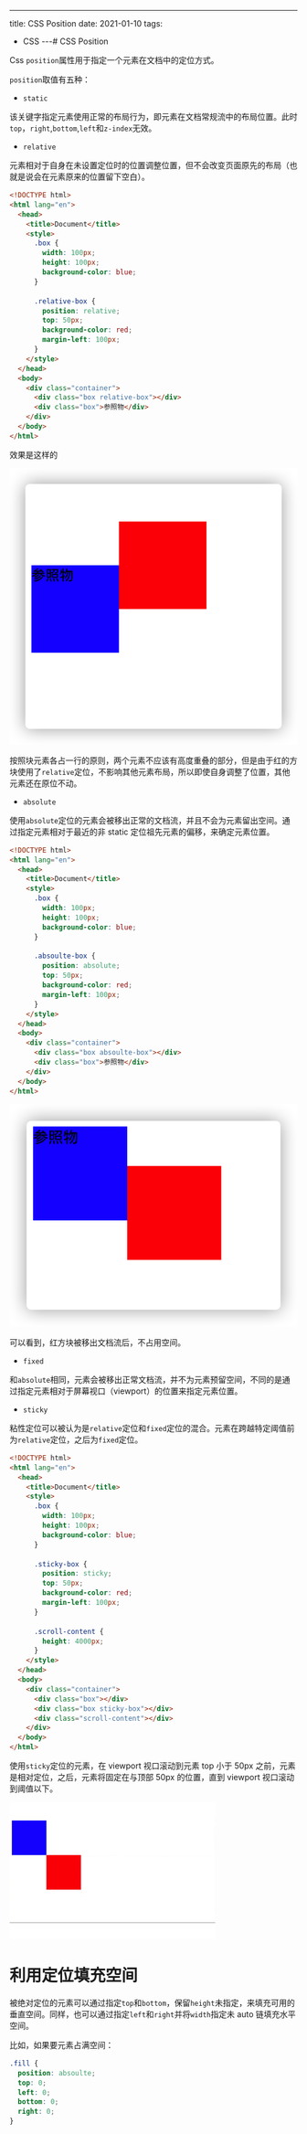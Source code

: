 ---
title: CSS Position
date: 2021-01-10
tags:
  - CSS
---# CSS Position

Css `position`属性用于指定一个元素在文档中的定位方式。

`position`取值有五种：

- `static`

该关键字指定元素使用正常的布局行为，即元素在文档常规流中的布局位置。此时`top`，`right`,`bottom`,`left`和`z-index`无效。

- `relative`

元素相对于自身在未设置定位时的位置调整位置，但不会改变页面原先的布局（也就是说会在元素原来的位置留下空白）。

```html
<!DOCTYPE html>
<html lang="en">
  <head>
    <title>Document</title>
    <style>
      .box {
        width: 100px;
        height: 100px;
        background-color: blue;
      }

      .relative-box {
        position: relative;
        top: 50px;
        background-color: red;
        margin-left: 100px;
      }
    </style>
  </head>
  <body>
    <div class="container">
      <div class="box relative-box"></div>
      <div class="box">参照物</div>
    </div>
  </body>
</html>
```

效果是这样的

![relative](../images/position/relative.png)

按照块元素各占一行的原则，两个元素不应该有高度重叠的部分，但是由于红的方块使用了`relative`定位，不影响其他元素布局，所以即使自身调整了位置，其他元素还在原位不动。

- `absolute`

使用`absolute`定位的元素会被移出正常的文档流，并且不会为元素留出空间。通过指定元素相对于最近的非 static 定位祖先元素的偏移，来确定元素位置。

```html
<!DOCTYPE html>
<html lang="en">
  <head>
    <title>Document</title>
    <style>
      .box {
        width: 100px;
        height: 100px;
        background-color: blue;
      }

      .absoulte-box {
        position: absolute;
        top: 50px;
        background-color: red;
        margin-left: 100px;
      }
    </style>
  </head>
  <body>
    <div class="container">
      <div class="box absoulte-box"></div>
      <div class="box">参照物</div>
    </div>
  </body>
</html>
```

![absolute](../images/position/absolute.png)

可以看到，红方块被移出文档流后，不占用空间。

- `fixed`

和`absolute`相同，元素会被移出正常文档流，并不为元素预留空间，不同的是通过指定元素相对于屏幕视口（viewport）的位置来指定元素位置。

- `sticky`

粘性定位可以被认为是`relative`定位和`fixed`定位的混合。元素在跨越特定阈值前为`relative`定位，之后为`fixed`定位。

```html
<!DOCTYPE html>
<html lang="en">
  <head>
    <title>Document</title>
    <style>
      .box {
        width: 100px;
        height: 100px;
        background-color: blue;
      }

      .sticky-box {
        position: sticky;
        top: 50px;
        background-color: red;
        margin-left: 100px;
      }

      .scroll-content {
        height: 4000px;
      }
    </style>
  </head>
  <body>
    <div class="container">
      <div class="box"></div>
      <div class="box sticky-box"></div>
      <div class="scroll-content"></div>
    </div>
  </body>
</html>
```

使用`sticky`定位的元素，在 viewport 视口滚动到元素 top 小于 50px 之前，元素是相对定位，之后，元素将固定在与顶部 50px 的位置，直到 viewport 视口滚动到阈值以下。

![sticky](../images/position/sticky.gif)

# 利用定位填充空间

被绝对定位的元素可以通过指定`top`和`bottom`，保留`height`未指定，来填充可用的垂直空间。同样，也可以通过指定`left`和`right`并将`width`指定未 auto 链填充水平空间。

比如，如果要元素占满空间：

```css
.fill {
  position: absoulte;
  top: 0;
  left: 0;
  bottom: 0;
  right: 0;
}
```
